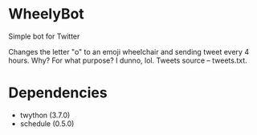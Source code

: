 # WheelyBot
Simple bot for Twitter

Changes the letter "o" to an emoji wheelchair and sending tweet every 4 hours. Why? For what purpose? I dunno, lol. Tweets source – tweets.txt.

# Dependencies
- twython (3.7.0)
- schedule (0.5.0)
